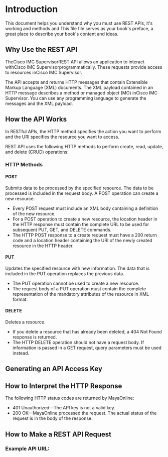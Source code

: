 # Introduction

This document helps you understand why you must use REST APIs, it's working and methods and  This file file serves as your book's preface, a great place to describe your book's content and ideas.

## Why Use the REST API

TheCisco IMC SupervisorREST API allows an application to interact withCisco IMC Supervisorprogrammatically. These requests provide access to resources inCisco IMC Supervisor.

The API accepts and returns HTTP messages that contain Extensible Markup Language \(XML\) documents. The XML payload contained in an HTTP message describes a method or managed object \(MO\) inCisco IMC Supervisor. You can use any programming language to generate the messages and the XML payload.

## How the API Works

In RESTful APIs, the HTTP method specifies the action you want to perform and the URI specifies the resource you want to access.

REST API uses the following HTTP methods to perform create, read, update, and delete \(CRUD\) operations:

### HTTP Methods

#### POST

Submits data to be processed by the specified resource. The data to be processed is included in the request body. A POST operation can create a new resource.

* Every POST request must include an XML body containing a definition of the new resource.
* For a POST operation to create a new resource, the location header in the HTTP response must contain the complete URL to be used for subsequent PUT, GET, and DELETE commands.
* The HTTP POST response to a create request must have a 200 return code and a location header containing the URI of the newly created resource in the HTTP header.

#### PUT

Updates the specified resource with new information. The data that is included in the PUT operation replaces the previous data.

* The PUT operation cannot be used to create a new resource.
* The request body of a PUT operation must contain the complete representation of the mandatory attributes of the resource in XML format.

#### DELETE

Deletes a resource.

* If you delete a resource that has already been deleted, a 404 Not Found response is returned.
* The HTTP DELETE operation should not have a request body. If information is passed in a GET request, query parameters must be used instead.

## Generating an API Access Key

## How to Interpret the HTTP Response

The following HTTP status codes are returned by MayaOnline:

* 401 Unauthorized—The API key is not a valid key.
* 200 OK—MayaOnline processed the request. The actual status of the request is in the body of the response.

## How to Make a REST API Request

### **Example API URL:**

### 



